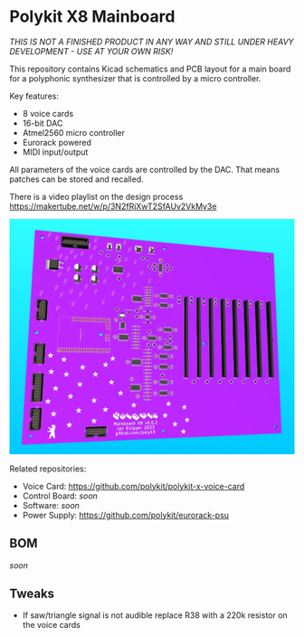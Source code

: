 # Polykit X8 Mainboard

_THIS IS NOT A FINISHED PRODUCT IN ANY WAY AND STILL UNDER HEAVY DEVELOPMENT - USE AT YOUR OWN RISK!_

This repository contains Kicad schematics and PCB layout for a main board for a polyphonic synthesizer that is controlled by a micro controller.

Key features:

* 8 voice cards
* 16-bit DAC
* Atmel2560 micro controller
* Eurorack powered
* MIDI input/output

All parameters of the voice cards are controlled by the DAC. That means patches can be stored and recalled.

There is a video playlist on the design process https://makertube.net/w/p/3N2fRjXwT2SfAUv2VkMy3e

![Polykit X8 Main Board Rendering](polykit-x-mainboard-rendering.jpg)

Related repositories:

* Voice Card: https://github.com/polykit/polykit-x-voice-card
* Control Board: _soon_
* Software: _soon_
* Power Supply: https://github.com/polykit/eurorack-psu

## BOM

_soon_

## Tweaks

* If saw/triangle signal is not audible replace R38 with a 220k resistor on the voice cards
